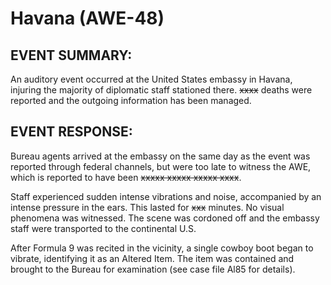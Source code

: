# Havana (AWE-48)

## EVENT SUMMARY:

An auditory event occurred at the United States embassy in Havana, injuring the majority of diplomatic staff stationed there. ~~xxxx~~ deaths were reported and the outgoing information has been managed.

## EVENT RESPONSE:

Bureau agents arrived at the embassy on the same day as the event was reported through federal channels, but were too late to witness the AWE, which is reported to have been ~~xxxxx xxxxx xxxxx xxxx~~.

Staff experienced sudden intense vibrations and noise, accompanied by an intense pressure in the ears. This lasted for ~~xxx~~ minutes. No visual phenomena was witnessed. The scene was cordoned off and the embassy staff were transported to the continental U.S.

After Formula 9 was recited in the vicinity, a single cowboy boot began to vibrate, identifying it as an Altered Item. The item was contained and brought to the Bureau for examination (see case file Al85 for details).
